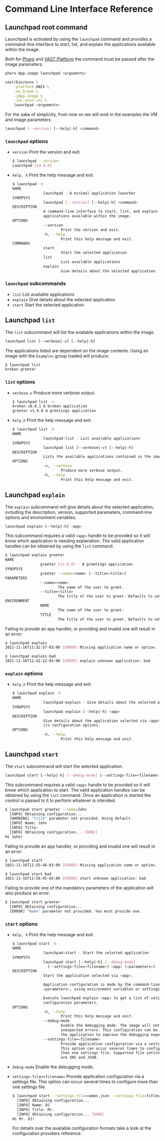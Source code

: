 # Command Line Interface Reference

## Launchpad root command

Launchpad is activated by using the `launchpad` command and provides a command-line
interface to start, list, and explain the applications available within the image.

Both for [Pharo](https://pharo.org) and [VAST Platform](https://www.instantiations.com/vast-platform/)
the command must be passed after the image parameters:

```bash
pharo App.image launchpad <arguments>
```

```bash
vast/bin/esnx \
    -platform UNIX \
    -no_break \
    -iApp.image \
    -ini:esnx.ini \
    launchpad <arguments>
```

For the sake of simplicity, from now on we will omit in the examples the VM and image parameters:

```bash
launchpad [--version] [--help|-h] <command>
```

### `launchpad` options

- `version` Print the version and exit.

  ```bash
  $ launchpad --version
  Launchpad [v4.0.0]
  ```

- `help, h` Print the help message and exit.

  ```bash
  $ launchpad -h
  NAME
                launchpad - A minimal application launcher
  SYNOPSYS
                launchpad [--version] [--help|-h] <command>
  DESCRIPTION
                A command-line interface to start, list, and explain the
                applications available within the image.
  OPTIONS
                --version
                        Print the version and exit.
                -h, --help
                        Print this help message and exit.
  COMMANDS
                start
                        Start the selected application
                list
                        List available applications
                explain
                        Give details about the selected application
  ```

### `launchpad` subcommands

- `list` List available applications
- `explain` Give details about the selected application
- `start` Start the selected application

## Launchpad `list`

The `list` subcommand will list the available applications within the image.

```bash
launchpad list [--verbose|-v] [--help|-h]
```

The applications listed are dependent on the image contents.
Using an image with the `Examples` group loaded will produce:

```bash
$ launchpad list
broken greeter
```

### `list` options

- `verbose,v` Produce more verbose output.

  ```bash
  $ launchpad list -v
  broken v0.0.1 A broken application
  greeter v1.0.0 A greetings application
  ```

- `help,h` Print the help message and exit.

  ```bash
  $ launchpad list -h
  NAME
                launchpad-list - List available applications
  SYNOPSYS
                launchpad list [--verbose|-v] [--help|-h]
  DESCRIPTION
                Lists the available applications contained in the image.
  OPTIONS
                -v, --verbose
                        Produce more verbose output.
                -h, --help
                        Print this help message and exit.
  ```

## Launchpad `explain`

The `explain` subcommand will give details about the selected application,
including the description, version, supported parameters, command-line options
and environment variables.

```bash
launchpad explain [--help|-h] <app>
```

This subcommand requires a valid `<app>` handle to be provided so it will know which
application is needing explanation. The valid application handles can be obtained
by using the `list` command.

```bash
$ launchpad explain greeter
NAME
                greeter [v1.0.0] - A greetings application
SYNOPSYS
                greeter --name=<name> [--title=<title>]
PARAMETERS
                --name=<name>
                        The name of the user to greet.
                --title=<title>
                        The title of the user to greet. Defaults to nothing.
ENVIRONMENT
                NAME
                        The name of the user to greet.
                TITLE
                        The title of the user to greet. Defaults to nothing.

```

Failing to provide an app handler, or providing and invalid one will result in
an error:

```bash
$ launchpad explain
2021-11-16T11:32:57-03:00 [ERROR] Missing application name or option.
```

```bash
$ launchpad explain bad
2021-11-16T11:42:22-03:00 [ERROR] explain unknown application: bad
```

### `explain` options

- `help,h` Print the help message and exit.

  ```bash
  $ launchpad explain -h
  NAME
                launchpad-explain - Give details about the selected application
  SYNOPSYS
                launchpad explain [--help|-h] <app>
  DESCRIPTION
                Give details about the application selected via <app> including
                its configuration options.
  OPTIONS
                -h, --help
                        Print this help message and exit.
  ```

## Launchpad `start`

The `start` subcommand will start the selected application.

```bash
launchpad start [--help|-h] [--debug-mode] [--settings-file=<filename>] <app> [<parameters>]
```

This subcommand requires a valid `<app>` handle to be provided so it will know
which application to start. The valid application handles can be obtained by
using the `list` command. Once an application is started the control is passed to
it to perform whatever is intended.

```bash
$ launchpad start greeter --name=John
  [INFO] Obtaining configuration...
  [WARNING] "Title" parameter not provided. Using default.
  [INFO] Name: John
  [INFO] Title: 
  [INFO] Obtaining configuration... [DONE]
Hi John!
```

Failing to provide an app handler, or providing and invalid one will result in
an error:

```bash
$ launchpad start
2021-11-16T11:55:48-03:00 [ERROR] Missing application name or option.
```

```bash
$ launchpad start bad
2021-11-16T11:56:45-03:00 [ERROR] start unknown application: bad
```

Failing to provide one of the mandatory parameters of the application will also produce
an error:

```bash
$ launchpad start greeter
  [INFO] Obtaining configuration...
  [ERROR] "Name" parameter not provided. You must provide one.
```

### `start` options

- `help, h` Print the help message and exit.

  ```bash
  $ launchpad start -h
  NAME
                launchpad-start - Start the selected application
  SYNOPSYS
                launchpad start [--help|-h] [--debug-mode]
                  [--settings-file=<filename>] <app> [<parameters>]
  DESCRIPTION
                Start the application selected via <app>.

                Application configuration is made by the command-line via
                <parameters>, using environment variables or settings files.

                Execute launchpad explain <app> to get a list of valid
                configuration parameters.
  OPTIONS
                -h, --help
                        Print this help message and exit.
                --debug-mode
                        Enable the debugging mode. The image will not quit on
                        unexpected errors. This configuration can be used in
                        the application to improve the debugging experience.
                --settings-file=<filename>
                        Provide application configuration via a settings file.
                        This option can occur several times to configure more
                        than one settings file. Supported file settings formats
                        are INI and JSON.
  ```

- `debug-mode` Enable the debugging mode.
- `settings-file=<filename>` Provide application configuration via a settings
  file. This option can occur several times to configure more than one settings
  file.

  ```bash
  $ launchpad start --settings-file=names.json --settings-file=titles.ini greeter
    [INFO] Obtaining configuration...
    [INFO] Name: DJ
    [INFO] Title: Mr.
    [INFO] Obtaining configuration... [DONE]
  Hi Mr. DJ!
  ```

  For details over the available configuration formats take a look at the
  configuration providers reference.
